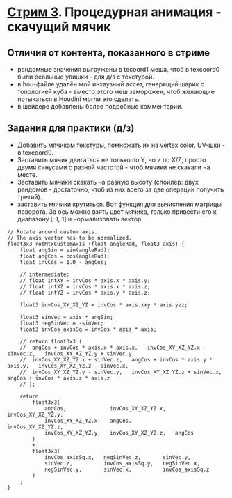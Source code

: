 ﻿# [Стрим 3](https://www.youtube.com/watch?v=nQuFMSIbX04). Процедурная анимация - скачущий мячик

## Отличия от контента, показанного в стриме
* рандомные значения выгружены в tecoord1 меша, чтоб в texcoord0 были реальные увишки - для д/з с текстурой.
* в hou-файле удалён мой инхаузный ассет, генерящий шарик с топологией куба - вместо этого меш заморожен, чтоб желающие потыкаться в Houdini могли это сделать.
* в шейдере добавлены более подробные комментарии.

## Задания для практики (д/з)
* Добавить мячикам текстуры, помножать их на vertex color. UV-шки - в texcoord0.
* Заставить мячик двигаться не только по Y, но и по X/Z, просто двумя синусами с разной частотой - чтоб мячики не скакали на месте.
* Заставить мячики скакать на разную высоту (спойлер: двух рандомов - достаточно, чтоб из них всего за две операции получить третий).
* заставить мячики крутиться. Вот функция для вычисления матрицы поворота. За ось можно взять цвет мячика, только привести его к диапазону [-1, 1] и нормализовать вектор.

```hlsl
// Rotate around custom axis.
// The axis vector has to be normalized.
float3x3 rotMtxCustomAxis (float angleRad, float3 axis) {
	float angSin = sin(angleRad);
	float angCos = cos(angleRad);
	float invCos = 1.0 - angCos;
	
	// intermediate:
	// float intXY = invCos * axis.x * axis.y;
	// float intXZ = invCos * axis.x * axis.z;
	// float intYZ = invCos * axis.y * axis.z;
	
	float3 invCos_XY_XZ_YZ = invCos * axis.xxy * axis.yzz;
	
	float3 sinVec = axis * angSin;
	float3 negSinVec = -sinVec;
	float3 invCos_axisSq = invCos * axis * axis;
	
	// return float3x3 (
	// 	angCos + invCos * axis.x * axis.x,   invCos_XY_XZ_YZ.x - sinVec.z,   invCos_XY_XZ_YZ.y + sinVec.y,
	// 	invCos_XY_XZ_YZ.x + sinVec.z,   angCos + invCos * axis.y * axis.y,   invCos_XY_XZ_YZ.z - sinVec.x,
	// 	invCos_XY_XZ_YZ.y - sinVec.y,   invCos_XY_XZ_YZ.z + sinVec.x,   angCos + invCos * axis.z * axis.z
	// );
	
	return
		float3x3(
			angCos,              invCos_XY_XZ_YZ.x,   invCos_XY_XZ_YZ.y,
			invCos_XY_XZ_YZ.x,   angCos,              invCos_XY_XZ_YZ.z,
			invCos_XY_XZ_YZ.y,   invCos_XY_XZ_YZ.z,   angCos
		)
		+
		float3x3(
			invCos_axisSq.x,   negSinVec.z,       sinVec.y,
			sinVec.z,          invCos_axisSq.y,   negSinVec.x,
			negSinVec.y,       sinVec.x,          invCos_axisSq.z
		)
	;
}
```
